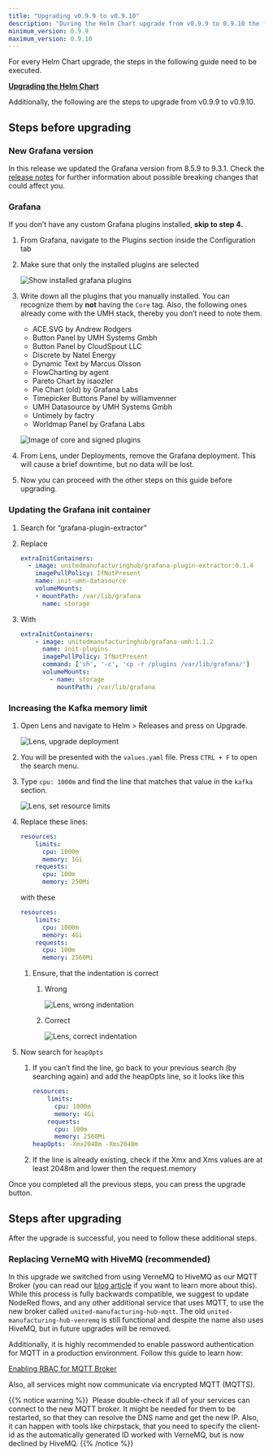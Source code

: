 ```yaml
---
title: "Upgrading v0.9.9 to v0.9.10"
description: "During the Helm Chart upgrade from v0.9.9 to 0.9.10 the following steps need to executed additionally to the following guide."
minimum_version: 0.9.9
maximum_version: 0.9.10
---
```


For every Helm Chart upgrade, the steps in the following guide need to be executed.

[**Upgrading the Helm Chart**](/docs/production-guide/upgrading/upgrading-helm-chart)

Additionally, the following are the steps to upgrade from v0.9.9 to v0.9.10.

## Steps before upgrading

### New Grafana version

In this release we updated the Grafana version from 8.5.9 to 9.3.1. Check the [release notes](https://grafana.com/docs/grafana/latest/whatsnew/) for further information about possible breaking changes that could affect you.

### Grafana

If you don’t have any custom Grafana plugins installed, **skip to step 4.**

1. From Grafana, navigate to the Plugins section inside the Configuration tab
2. Make sure that only the installed plugins are selected
    
    ![Show installed grafana plugins](/images/production-guide/upgrading/upgrading-from-0.9.9-to-0.9.10/installed.png)
    
3. Write down all the plugins that you manually installed. You can recognize them by **not** having the `Core` tag. Also, the following ones already come with the UMH stack, thereby you don’t need to note them.
    - ACE.SVG by Andrew Rodgers
    - Button Panel by UMH Systems Gmbh
    - Button Panel by CloudSpout LLC
    - Discrete by Natel Energy
    - Dynamic Text by Marcus Olsson
    - FlowCharting by agent
    - Pareto Chart by isaozler
    - Pie Chart (old) by Grafana Labs
    - Timepicker Buttons Panel by williamvenner
    - UMH Datasource by UMH Systems Gmbh
    - Untimely by factry
    - Worldmap Panel by Grafana Labs
    
    ![Image of core and signed plugins](/images/production-guide/upgrading/upgrading-from-0.9.9-to-0.9.10/core_signed.png)
    
4. From Lens, under Deployments, remove the Grafana deployment. This will cause a brief downtime, but no data will be lost.
5. Now you can proceed with the other steps on this guide before upgrading.

### Updating the Grafana init container

1. Search for “grafana-plugin-extractor”
2. Replace
    
    ```yaml
    extraInitContainers:
      - image: unitedmanufacturinghub/grafana-plugin-extractor:0.1.4
        imagePullPolicy: IfNotPresent
        name: init-umh-datasource
        volumeMounts:
        - mountPath: /var/lib/grafana
          name: storage
    ```
    
3. With
    
    ```yaml
    extraInitContainers:
        - image: unitedmanufacturinghub/grafana-umh:1.1.2
          name: init-plugins
          imagePullPolicy: IfNotPresent
          command: ['sh', '-c', 'cp -r /plugins /var/lib/grafana/']
          volumeMounts:
            - name: storage
              mountPath: /var/lib/grafana
    ```
    

### Increasing the Kafka memory limit

1. Open Lens and navigate to Helm > Releases and press on Upgrade.
    
    ![Lens, upgrade deployment](/images/production-guide/upgrading/upgrading-from-0.9.9-to-0.9.10/lens_upgrade_deployment.png)
    
2. You will be presented with the `values.yaml` file. Press `CTRL + F` to open the search menu.
3. Type `cpu: 1000m` and find the line that matches that value in the `kafka` section.
    
    ![Lens, set resource limits](/images/production-guide/upgrading/upgrading-from-0.9.9-to-0.9.10/lens_set_limits.png)
    
4. Replace these lines:
    
    ```yaml
    resources:
        limits:
          cpu: 1000m
          memory: 1Gi
        requests:
          cpu: 100m
          memory: 250Mi
    ```
    
    with these
    
    ```yaml
    resources:
        limits:
          cpu: 1000m
          memory: 4Gi
        requests:
          cpu: 100m
          memory: 2560Mi
    ```
    
    1. Ensure, that the indentation is correct
        1. Wrong
            
            ![Lens, wrong indentation](/images/production-guide/upgrading/upgrading-from-0.9.9-to-0.9.10/lens_wrong_indentation.png)
            
        2. Correct
            
            ![Lens, correct indentation](/images/production-guide/upgrading/upgrading-from-0.9.9-to-0.9.10/lens_correct_indentation.png)
            
5. Now search for `heapOpts`
    1. If you can’t find the line, go back to your previous search (by searching again) and add the heapOpts line, so it looks like this
        
        ```yaml
        resources:
            limits:
              cpu: 1000m
              memory: 4Gi
            requests:
              cpu: 100m
              memory: 2560Mi
        heapOpts: -Xmx2048m -Xms2048m
        ```
        
    2. If the line is already existing, check if the Xmx and Xms values are at least 2048m and lower then the request.memory

Once you completed all the previous steps, you can press the upgrade button.

## Steps after upgrading

After the upgrade is successful, you need to follow these additional steps.

### Replacing VerneMQ with HiveMQ (recommended)

In this upgrade we switched from using VerneMQ to HiveMQ as our MQTT Broker (you can read our [blog article](https://www.umh.app/post/comparing-mqtt-brokers-for-the-industrial-iot) if you want to learn more about this). While this process is fully backwards compatible, we suggest to update NodeRed flows, and any other additional service that uses MQTT, to use the new broker called `united-manufacturing-hub-mqtt`. The old `united-manufacturing-hub-venremq` is still functional and despite the name also uses HiveMQ, but in future upgrades will be removed.

Additionally, it is highly recommended to enable password authentication for MQTT in a production environment. Follow this guide to learn how:

[Enabling RBAC for MQTT Broker](/docs/production-guide/security/hivemq-rbac)

Also, all services might now communicate via encrypted MQTT (MQTTS).

<aside>
{{% notice warning %}}  ️ Please double-check if all of your services can connect to the new MQTT broker. It might be needed for them to be restarted, so that they can resolve the DNS name and get the new IP. Also, it can happen with tools like chirpstack, that you need to specify the client-id as the automatically generated ID worked with VerneMQ, but is now declined by HiveMQ.  {{% /notice %}} 

</aside>

